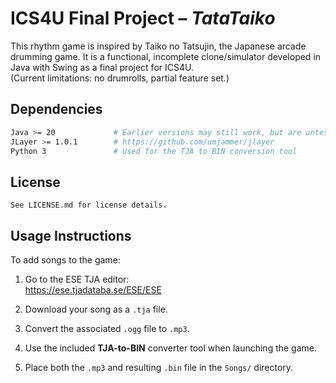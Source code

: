 # ICS4U Final Project – *TataTaiko*

This rhythm game is inspired by Taiko no Tatsujin, the Japanese arcade drumming game. It is a functional, incomplete clone/simulator developed in Java with Swing as a final project for ICS4U.  
(Current limitations: no drumrolls, partial feature set.)

## Dependencies

```bash
Java >= 20             # Earlier versions may still work, but are untested
JLayer >= 1.0.1        # https://github.com/umjammer/jlayer
Python 3               # Used for the TJA to BIN conversion tool
```

## License

```text
See LICENSE.md for license details.
```

## Usage Instructions

To add songs to the game:

1. Go to the ESE TJA editor:  
   https://ese.tjadataba.se/ESE/ESE

2. Download your song as a `.tja` file.

3. Convert the associated `.ogg` file to `.mp3`.

4. Use the included **TJA-to-BIN** converter tool when launching the game.

5. Place both the `.mp3` and resulting `.bin` file in the `Songs/` directory.
